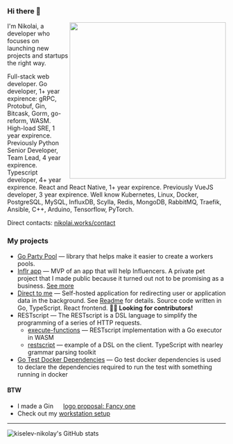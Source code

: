 ### Hi there 👋

<img align="right" width="360px" src="https://user-images.githubusercontent.com/55307887/127009950-113a9b1c-de53-4981-b75b-883ec0ae10e0.png">

I'm Nikolai, a developer who focuses on launching new projects and startups the right way.

Full-stack web developer. Go developer, 1+ year expirence: gRPC, Protobuf, Gin, Bitcask, Gorm, go-reform, WASM. High-load SRE, 1 year expirence. Previously Python Senior Developer, Team Lead, 4 year expirence. Typescript developer, 4+ year expirence. React and React Native, 1+ year expirence. Previously VueJS developer, 3 year expirence. Well know Kubernetes, Linux, Docker, PostgreSQL, MySQL, InfluxDB, Scylla, Redis, MongoDB, RabbitMQ, Traefik, Ansible, C++, Arduino, Tensorflow, PyTorch.

Direct contacts: [nikolai.works/contact](https://nikolai.works/contact)

### My projects
+ [Go Party Pool](https://github.com/kiselev-nikolay/go-party-pool) &mdash; library that helps make it easier to create a workers pools.
+ [Inflr app](https://github.com/kiselev-nikolay/inflr-be) &mdash; MVP of an app that will help Influencers. A private pet project that I made public because it turned out not to be promising as a business. [See more](https://nikolai.works/inflrappv1)
+ [Direct to me](https://github.com/kiselev-nikolay/direct-to-me) &mdash; Self-hosted application for redirecting user or application data in the background. See [Readme](https://github.com/kiselev-nikolay/direct-to-me) for details. Source code written in Go, TypeScript. React frontend. __👨‍🏭 Looking for contributors!__
+ RESTscript &mdash; The RESTscript is a DSL language to simplify the programming of a series of HTTP requests.
  + [execute-functions](https://github.com/kiselev-nikolay/execute-functions) &mdash; RESTscript implementation with a Go executor in WASM
  + [restscript](https://github.com/kiselev-nikolay/restscript) &mdash; example of a DSL on the client. TypeScript with nearley grammar parsing toolkit
+ [Go Test Docker Dependencies](https://github.com/kiselev-nikolay/go-test-docker-dependencies) &mdash; Go test docker dependencies is used to declare the dependencies required to run the test with something running in docker

#### BTW

+ I made a Gin <img width="15px" src="https://raw.githubusercontent.com/kiselev-nikolay/logo/master/color.png"> [logo proposal: Fancy one](https://github.com/gin-gonic/logo/pull/6)
+ Check out my [workstation setup](https://github.com/kiselev-nikolay/nikolai-workstation)


---

![kiselev-nikolay's GitHub stats](https://github-readme-stats.vercel.app/api?username=kiselev-nikolay&show_icons=true&title_color=fff&icon_color=79ff97&text_color=9f9f9f&bg_color=151515)
